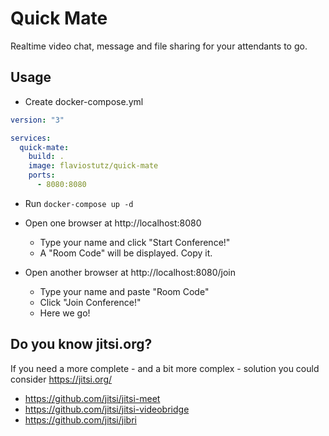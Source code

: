 # Quick Mate

Realtime video chat, message and file sharing for your attendants to go.

## Usage

* Create docker-compose.yml

```yml
version: "3"

services:
  quick-mate:
    build: .
    image: flaviostutz/quick-mate
    ports:
      - 8080:8080
```

* Run ```docker-compose up -d```

* Open one browser at http://localhost:8080
  * Type your name and click "Start Conference!"
  * A "Room Code" will be displayed. Copy it.

* Open another browser at http://localhost:8080/join
  * Type your name and paste "Room Code"
  * Click "Join Conference!"
  * Here we go!


## Do you know jitsi.org?

If you need a more complete  - and a bit more complex - solution you could consider https://jitsi.org/

- https://github.com/jitsi/jitsi-meet
- https://github.com/jitsi/jitsi-videobridge
- https://github.com/jitsi/jibri